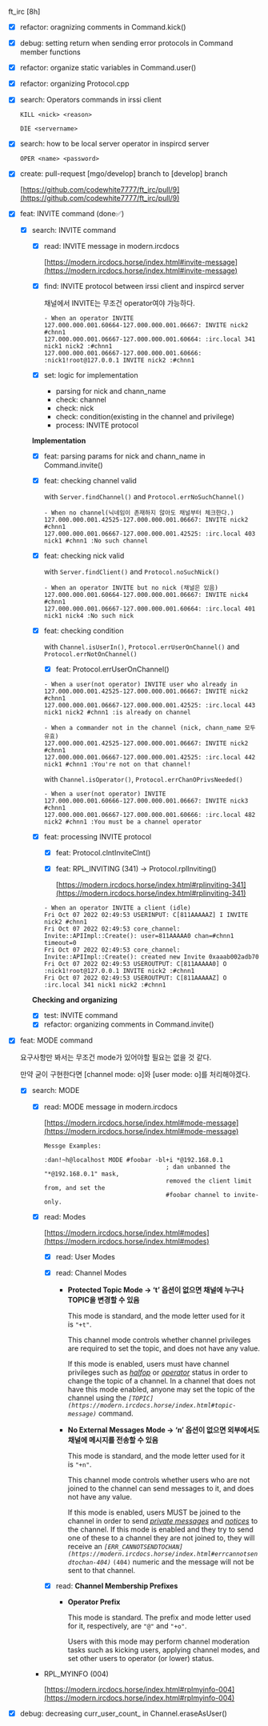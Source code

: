 ft_irc [8h]

- [x]  refactor: oragnizing comments in Command.kick()
- [x]  debug: setting return when sending error protocols in Command member functions
- [x]  refactor: organize static variables in Command.user()
- [x]  refactor: organizing Protocol.cpp
- [x]  search: Operators commands in irssi client
    
    `KILL <nick> <reason>`
    
    `DIE <servername>`
    
- [x]  search: how to be local server operator in inspircd server
    
    `OPER <name> <password>`
    
- [x]  create: pull-request [mgo/develop] branch to [develop] branch
    
    [https://github.com/codewhite7777/ft_irc/pull/9](https://github.com/codewhite7777/ft_irc/pull/9)
    
- [x]  feat: INVITE command (done✅)
    - [x]  search: INVITE command
        - [x]  read: INVITE message in modern.ircdocs
            
            [https://modern.ircdocs.horse/index.html#invite-message](https://modern.ircdocs.horse/index.html#invite-message)
            
        - [x]  find: INVITE protocol between irssi client and inspircd server
            
            채널에서 INVITE는 무조건 operator여야 가능하다.
            
            ```
            - When an operator INVITE
            127.000.000.001.60664-127.000.000.001.06667: INVITE nick2 #chnn1
            127.000.000.001.06667-127.000.000.001.60664: :irc.local 341 nick1 nick2 :#chnn1
            127.000.000.001.06667-127.000.000.001.60666: :nick1!root@127.0.0.1 INVITE nick2 :#chnn1
            
            ```
            
        - [x]  set: logic for implementation
            - parsing for nick and chann_name
            - check: channel
            - check: nick
            - check: condition(existing in the channel and privilege)
            - process: INVITE protocol
        
        **Implementation**
        
        - [x]  feat: parsing params for nick and chann_name in Command.invite()
        - [x]  feat: checking channel valid
            
            with `Server.findChannel()` and `Protocol.errNoSuchChannel()`
            
            ```
            - When no channel(닉네임이 존재하지 않아도 채널부터 체크한다.)
            127.000.000.001.42525-127.000.000.001.06667: INVITE nick2 #chnn1
            127.000.000.001.06667-127.000.000.001.42525: :irc.local 403 nick1 #chnn1 :No such channel
            ```
            
        - [x]  feat: checking nick valid
            
            with `Server.findClient()` and `Protocol.noSuchNick()`
            
            ```
            - When an operator INVITE but no nick (채널은 있음)
            127.000.000.001.60664-127.000.000.001.06667: INVITE nick4 #chnn1
            127.000.000.001.06667-127.000.000.001.60664: :irc.local 401 nick1 nick4 :No such nick
            ```
            
        - [x]  feat: checking condition
            
            with `Channel.isUserIn()`, `Protocol.errUserOnChannel()` and `Protocol.errNotOnChannel()`
            
            - [x]  feat: Protocol.errUserOnChannel()
            
            ```
            - When a user(not operator) INVITE user who already in
            127.000.000.001.42525-127.000.000.001.06667: INVITE nick2 #chnn1
            127.000.000.001.06667-127.000.000.001.42525: :irc.local 443 nick1 nick2 #chnn1 :is already on channel
            
            - When a commander not in the channel (nick, chann_name 모두 유효)
            127.000.000.001.42525-127.000.000.001.06667: INVITE nick2 #chnn1
            127.000.000.001.06667-127.000.000.001.42525: :irc.local 442 nick1 #chnn1 :You're not on that channel!
            ```
            
            with `Channel.isOperator()`, `Protocol.errChanOPrivsNeeded()`
            
            ```
            - When a user(not operator) INVITE
            127.000.000.001.60666-127.000.000.001.06667: INVITE nick3 #chnn1
            127.000.000.001.06667-127.000.000.001.60666: :irc.local 482 nick2 #chnn1 :You must be a channel operator
            ```
            
        - [x]  feat: processing INVITE protocol
            - [x]  feat: Protocol.clntInviteClnt()
            - [x]  feat: RPL_INVITING (341) → Protocol.rplInviting()
                
                [https://modern.ircdocs.horse/index.html#rplinviting-341](https://modern.ircdocs.horse/index.html#rplinviting-341)
                
            
            ```
            - When an operator INVITE a client (idle)
            Fri Oct 07 2022 02:49:53 USERINPUT: C[811AAAAAZ] I INVITE nick2 #chnn1
            Fri Oct 07 2022 02:49:53 core_channel: Invite::APIImpl::Create(): user=811AAAAA0 chan=#chnn1 timeout=0
            Fri Oct 07 2022 02:49:53 core_channel: Invite::APIImpl::Create(): created new Invite 0xaaab002adb70
            Fri Oct 07 2022 02:49:53 USEROUTPUT: C[811AAAAA0] O :nick1!root@127.0.0.1 INVITE nick2 :#chnn1
            Fri Oct 07 2022 02:49:53 USEROUTPUT: C[811AAAAAZ] O :irc.local 341 nick1 nick2 :#chnn1
            ```
            
        
        **Checking and organizing**
        
        - [x]  test: INVITE command
        - [x]  refactor: organizing comments in Command.invite()
- [x]  feat: MODE command
    
    요구사항만 봐서는 무조건 mode가 있어야할 필요는 없을 것 같다.
    
    만약 굳이 구현한다면 [channel mode: o]와 [user mode: o]를 처리해야겠다.
    
    - [x]  search: MODE
        - [x]  read: MODE message in modern.ircdocs
            
            [https://modern.ircdocs.horse/index.html#mode-message](https://modern.ircdocs.horse/index.html#mode-message)
            
            ```
            Messge Examples:
            
            :dan!~h@localhost MODE #foobar -bl+i *@192.168.0.1
                                              ; dan unbanned the "*@192.168.0.1" mask,
                                              removed the client limit from, and set the
                                              #foobar channel to invite-only.
            ```
            
        - [x]  read: Modes
            
            [https://modern.ircdocs.horse/index.html#modes](https://modern.ircdocs.horse/index.html#modes)
            
            - [x]  read: User Modes
            - [x]  read: Channel Modes
                - **Protected Topic Mode → ‘t’ 옵션이 없으면 채널에 누구나 TOPIC을 변경할 수 있음**
                    
                    This mode is standard, and the mode letter used for it is `"+t"`.
                    
                    This channel mode controls whether channel privileges are required to set the topic, and does not have any value.
                    
                    If this mode is enabled, users must have channel privileges such as *[halfop](https://modern.ircdocs.horse/index.html#halfop-prefix)* or *[operator](https://modern.ircdocs.horse/index.html#operator-prefix)* status in order to change the topic of a channel. In a channel that does not have this mode enabled, anyone may set the topic of the channel using the *`[TOPIC](https://modern.ircdocs.horse/index.html#topic-message)`* command.
                    
                - **No External Messages Mode → ‘n’ 옵션이 없으면 외부에서도 채널에 메시지를 전송할 수 있음**
                    
                    This mode is standard, and the mode letter used for it is `"+n"`.
                    
                    This channel mode controls whether users who are not joined to the channel can send messages to it, and does not have any value.
                    
                    If this mode is enabled, users MUST be joined to the channel in order to send *[private messages](https://modern.ircdocs.horse/index.html#privmsg-message)* and *[notices](https://modern.ircdocs.horse/index.html#notice-message)* to the channel. If this mode is enabled and they try to send one of these to a channel they are not joined to, they will receive an *`[ERR_CANNOTSENDTOCHAN](https://modern.ircdocs.horse/index.html#errcannotsendtochan-404)`* `(404)` numeric and the message will not be sent to that channel.
                    
            - [x]  read: **Channel Membership Prefixes**
                - **Operator Prefix**
                    
                    This mode is standard. The prefix and mode letter used for it, respectively, are `"@"` and `"+o"`.
                    
                    Users with this mode may perform channel moderation tasks such as kicking users, applying channel modes, and set other users to operator (or lower) status.
                    
        - RPL_MYINFO (004)
            
            [https://modern.ircdocs.horse/index.html#rplmyinfo-004](https://modern.ircdocs.horse/index.html#rplmyinfo-004)
            
        
- [x]  debug: decreasing curr_user_count_ in Channel.eraseAsUser()
